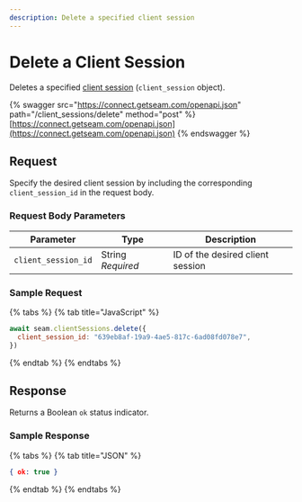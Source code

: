 ```yaml
---
description: Delete a specified client session
---
```


# Delete a Client Session

Deletes a specified [client session](../../core-concepts/workspaces/client-session-tokens/) (`client_session` object).

{% swagger src="https://connect.getseam.com/openapi.json" path="/client_sessions/delete" method="post" %}
[https://connect.getseam.com/openapi.json](https://connect.getseam.com/openapi.json)
{% endswagger %}

## Request

Specify the desired client session by including the corresponding `client_session_id` in the request body.

### Request Body Parameters

<table><thead><tr><th>Parameter</th><th width="112.33333333333331">Type</th><th>Description</th></tr></thead><tbody><tr><td><code>client_session_id</code></td><td>String<br><em>Required</em></td><td>ID of the desired client session</td></tr></tbody></table>

### Sample Request

{% tabs %}
{% tab title="JavaScript" %}
```javascript
await seam.clientSessions.delete({
  client_session_id: "639eb8af-19a9-4ae5-817c-6ad08fd078e7",
})
```
{% endtab %}
{% endtabs %}

## Response

Returns a Boolean `ok` status indicator.

### Sample Response

{% tabs %}
{% tab title="JSON" %}
```json
{ ok: true }
```
{% endtab %}
{% endtabs %}
